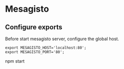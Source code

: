 # Mesagisto


## Configure exports
Before start mesagisto server, configure the global host.

```
export MESAGISTO_HOST='localhost:80';
export MESAGISTO_PORT='80';
```

npm start


